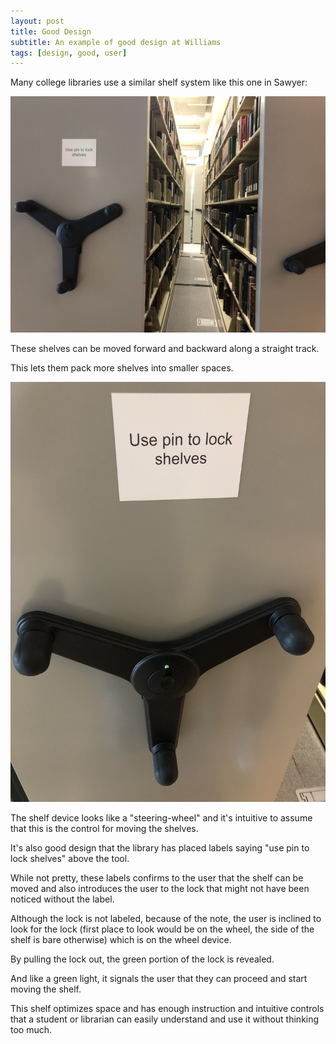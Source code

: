 ```yaml
---
layout: post
title: Good Design 
subtitle: An example of good design at Williams
tags: [design, good, user]
---
```


Many college libraries use a similar shelf system like this one in Sawyer: 

![Shelf View 1](/img/gd2.jpeg)

These shelves can be moved forward and backward along a straight track. 

This lets them pack more shelves into smaller spaces. 

![Shelf View 2](/img/gd1.jpeg)

The shelf device looks like a "steering-wheel" and it's intuitive to assume that this is the control for moving the shelves. 

It's also good design that the library has placed labels saying "use pin to lock shelves" above the tool. 

While not pretty, these labels confirms to the user that the shelf can be moved and also introduces the user to the lock that might not have been noticed without the label. 

Although the lock is not labeled, because of the note, the user is inclined to look for the lock (first place to look would be on the wheel, the side of the shelf is bare otherwise) which is on the wheel device. 

By pulling the lock out, the green portion of the lock is revealed.

And like a green light, it signals the user that they can proceed and start moving the shelf. 

This shelf optimizes space and has enough instruction and intuitive controls that a student or librarian can easily understand and use it without thinking too much.
